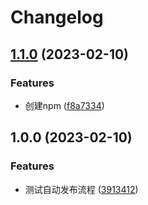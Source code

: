 # Changelog

## [1.1.0](https://github.com/kaishens-cn/test-ci/compare/v1.0.0...v1.1.0) (2023-02-10)


### Features

* 创建npm ([f8a7334](https://github.com/kaishens-cn/test-ci/commit/f8a733412211927bf7b13b703a87e54bbe704a03))

## 1.0.0 (2023-02-10)


### Features

* 测试自动发布流程 ([3913412](https://github.com/kaishens-cn/test-ci/commit/3913412dac11fc0904339c855f70fbfb9b7adfd5))
